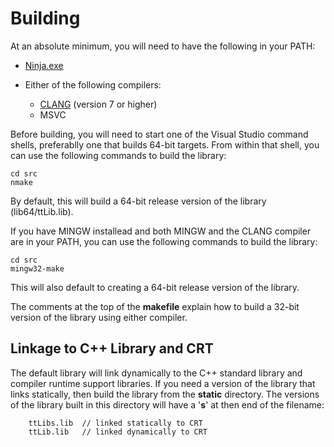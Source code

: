 # Building

At an absolute minimum, you will need to have the following in your PATH:

- [Ninja.exe](https://github.com/ninja-build/ninja)

- Either of the following compilers:
  - [CLANG](https://clang.llvm.org/) (version 7 or higher)
  - MSVC

Before building, you will need to start one of the Visual Studio command shells, preferablly one that builds 64-bit targets. From within that shell, you can use the following commands to build the library:

	cd src
	nmake

By default, this will build a 64-bit release version of the library (lib64/ttLib.lib).

If you have MINGW installead and both MINGW and the CLANG compiler are in your PATH, you can use the following commands to build the library:

	cd src
	mingw32-make

This will also default to creating a 64-bit release version of the library.

The comments at the top of the **makefile** explain how to build a 32-bit version of the library using either compiler.

## Linkage to C++ Library and CRT

The default library will link dynamically to the C++ standard library and compiler runtime support libraries. If you need a version of the library that links statically, then build the library from the **static** directory. The versions of the library built in this directory will have a '**s**' at then end of the filename:

```
	ttLibs.lib  // linked statically to CRT
	ttLib.lib   // linked dynamically to CRT
```
